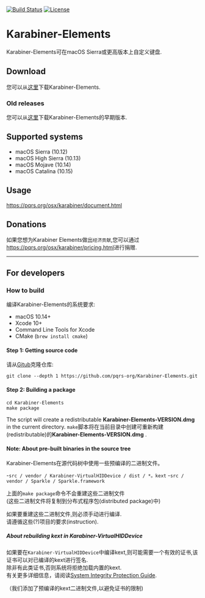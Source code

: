 [![Build Status](https://github.com/pqrs-org/Karabiner-Elements/workflows/Karabiner-Elements%20CI/badge.svg)](https://github.com/pqrs-org/Karabiner-Elements/actions)
[![License](https://img.shields.io/badge/license-Public%20Domain-blue.svg)](https://github.com/pqrs-org/Karabiner-Elements/blob/master/LICENSE.md)

# Karabiner-Elements

Karabiner-Elements可在macOS Sierra或更高版本上自定义键盘.

## Download

您可以从[这里](https://pqrs.org/osx/karabiner/)下载Karabiner-Elements.

### Old releases

您可以从[这里](https://pqrs.org/osx/karabiner/history.html)下载Karabiner-Elements的早期版本.

## Supported systems

-   macOS Sierra (10.12)
-   macOS High Sierra (10.13)
-   macOS Mojave (10.14)
-   macOS Catalina (10.15)

## Usage

<https://pqrs.org/osx/karabiner/document.html>

## Donations

如果您想为Karabiner Elements做出`经济贡献`,您可以通过<https://pqrs.org/osx/karabiner/pricing.html>进行捐赠.

---

## For developers

### How to build

编译Karabiner-Elements的系统要求:

-   macOS 10.14+
-   Xcode 10+
-   Command Line Tools for Xcode
-   CMake (`brew install cmake`)

#### Step 1: Getting source code

请从[Gitub](https://github.com/CharlotteFallices/Karabiner-Elements)克隆仓库:

```shell
git clone --depth 1 https://github.com/pqrs-org/Karabiner-Elements.git
```

#### Step 2: Building a package

```shell
cd Karabiner-Elements
make package
```

The  script will create a redistributable **Karabiner-Elements-VERSION.dmg** in the current directory.
`make`脚本将在当前目录中创建可重新构建(redistributable)的**Karabiner-Elements-VERSION.dmg** .

#### Note: About pre-built binaries in the source tree

Karabiner-Elements在源代码树中使用一些预编译的二进制文件。

-`src / vendor / Karabiner-VirtualHIDDevice / dist / *。kext`
-`src / vendor / Sparkle / Sparkle.framework`

上面的`make package`命令不会重建这些二进制文件<br/>
(这些二进制文件将复制到分布式程序包(distributed package)中)

如果要重建这些二进制文件,则必须手动进行编译.<br/>
请遵循这些(?)项目的要求(instruction).
##### About rebuilding kext in Karabiner-VirtualHIDDevice

如果要在`Karabiner-VirtualHIDDevice`中编译kext,则可能需要一个有效的证书,该证书可以对已编译的kext进行签名.<br/>
除非有此类证书,否则系统将拒绝加载内置的kext.<br/>
有关更多详细信息，请阅读[System Integrity Protection Guide](https://developer.apple.com/library/archive/documentation/Security/Conceptual/System_Integrity_Protection_Guide/KernelExtensions/KernelExtensions.html).

（我们添加了预编译的kext二进制文件,以避免证书的限制)

